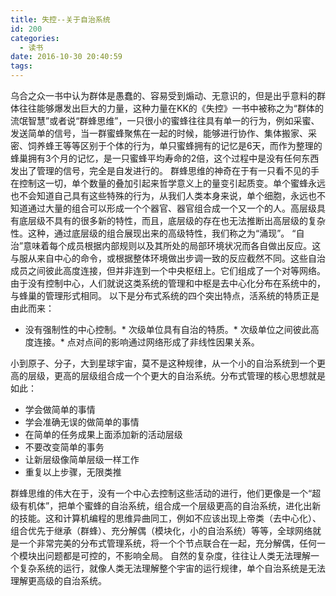 ```yaml
---
title: 失控--关于自治系统
id: 200
categories:
  - 读书
date: 2016-10-30 20:40:59
tags:
---
```


乌合之众一书中认为群体是愚蠢的、容易受到煽动、无意识的，但是出乎意料的群体往往能够爆发出巨大的力量，这种力量在KK的《失控》一书中被称之为“群体的流氓智慧”或者说“群蜂思维”，一只很小的蜜蜂往往具有单一的行为，例如采蜜、发送简单的信号，当一群蜜蜂聚焦在一起的时候，能够进行协作、集体搬家、采密、饲养蜂王等等区别于个体的行为，单只蜜蜂拥有的记忆是6天，而作为整理的蜂巢拥有3个月的记忆，是一只蜜蜂平均寿命的2倍，这个过程中是没有任何东西发出了管理的信号，完全是自发进行的。
群蜂思维的神奇在于有一只看不见的手在控制这一切，单个数量的叠加引起来哲学意义上的量变引起质变。单个蜜蜂永远也不会知道自己具有这些特殊的行为，从我们人类本身来说，单个细胞，永远也不知道通过大量的组合可以形成一个个器官、器官组合成一个又一个的人。高层级具有底层级不具有的很多新的特性，而且，底层级的存在也无法推断出高层级的复杂性。这种，通过底层级的组合展现出来的高级特性，我们称之为“涌现”。
“自治”意味着每个成员根据内部规则以及其所处的局部环境状况而各自做出反应。这与服从来自中心的命令，或根据整体环境做出步调一致的反应截然不同。这些自治成员之间彼此高度连接，但并非连到一个中央枢纽上。它们组成了一个对等网络。由于没有控制中心，人们就说这类系统的管理和中枢是去中心化分布在系统中的，与蜂巢的管理形式相同。    以下是分布式系统的四个突出特点，活系统的特质正是由此而来：

*   没有强制性的中心控制。*   次级单位具有自治的特质。*   次级单位之间彼此高度连接。*   点对点间的影响通过网络形成了非线性因果关系。

小到原子、分子，大到星球宇宙，莫不是这种规律，从一个小的自治系统到一个更高的层级，更高的层级组合成一个个更大的自治系统。分布式管理的核心思想就是如此：

*   学会做简单的事情
*   学会准确无误的做简单的事情
*   在简单的任务成果上面添加新的活动层级
*   不要改变简单的事务
*   让新层级像简单层级一样工作
*   重复以上步骤，无限类推

群蜂思维的伟大在于，没有一个中心去控制这些活动的进行，他们更像是一个“超级有机体”，把单个蜜蜂的自治系统，组合成一个层级更高的自治系统，进化出新的技能。这和计算机编程的思维异曲同工，例如不应该出现上帝类（去中心化）、组合优先于继承（群蜂）、充分解偶（模块化，小的自治系统）等等，全球网络就是一个非常完美的分布式管理系统，将一个个节点联合在一起，充分解偶，任何一个模块出问题都是可控的，不影响全局。
自然的复杂度，往往让人类无法理解一个复杂系统的运行，就像人类无法理解整个宇宙的运行规律，单个自治系统是无法理解更高级的自治系统。
